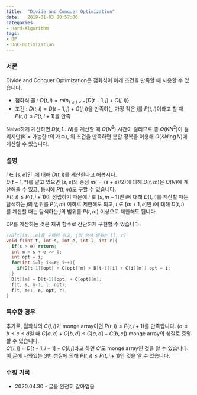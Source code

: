 ```yaml
---
title:  "Divide and Conquer Optimization"
date:   2019-01-03 00:57:00
categories:
- Hard-Algorithm
tags:
- DP
- DnC-Optimization
---
```


### 서론
Divide and Conquer Optimization은 점화식이 아래 조건을 만족할 때 사용할 수 있습니다.
* 점화식 꼴 : $\displaystyle D(t, i) = min_{1 ≤ j < n}\{D(t-1, j)+C(j, i)\}$
* 조건 : $D(t, i) = D(t-1, j) + C(j, i)$을 만족하는 가장 작은 $j$를 $P(t, i)$이라고 할 때 $P(t, i) ≤ P(t, i+1)$을 만족

Naive하게 계산하면 $D(t, 1 \dots N)$를 계산할 때 $O(N^2)$ 시간이 걸리므로 총 $O(KN^2)$이 걸리지만(K = 가능한 t의 개수), 위 조건을 만족하면 분할 정복을 이용해 $O(KN\log N)$에 계산할 수 있습니다.

### 설명
$i \in [s, e]$인 i에 대해 $D(t, i)$를 계산한다고 해봅시다.<br>
$D(t-1, \ast)$를 알고 있으면 $[s, e]$의 중점 $m(=(s+e)/2)$에 대해 $D(t, m)$은 $O(N)$에 계산해줄 수 있고, 동시에 $P(t, m)$도 구할 수 있습니다.<br>
$P(t, i) ≤ P(t, i+1)$이 성립하기 때문에 $i \in [s, m-1]$인 i에 대해 $D(t, i)$를 계산할 때는 탐색하는 $j$의 범위를 $P(t, m)$ 이하로 제한해도 되고, $i \in [m+1, e]$인 $i$에 대해 $D(t, i)$를 계산할 때는 탐색하는 $j$의 범위를 $P(t, m)$ 이상으로 제한해도 됩니다.

DP를 계산하는 것은 재귀 함수로 간단하게 구현할 수 있습니다.
```cpp
//D[t][s...e]를 구해야 하고, j의 탐색 범위는 [l, r]
void f(int t, int s, int e, int l, int r){
  if(s > e) return;
  int m = s + e >> 1;
  int opt = i;
  for(int i=l; i<=r; i++){
    if(D[t-1][opt] + C[opt][m] > D[t-1][i] + C[i][m]) opt = i;
  }
  D[t][m] = D[t-1][opt] + C[opt][m];
  f(t, s, m-1, l, opt);
  f(t, m+1, e, opt, r);
}
```

### 특수한 경우
추가로, 점화식의 $C(j, i)$가 monge array이면 $P(t, i) ≤ P(t, i+1)$를 만족합니다. ($a ≤ b ≤ c ≤ d$일 때 $C[a, c] + C[b, d] ≤ C[a, d] + C[b, c]$) monge array의 성질로 증명할 수 있습니다.<br>
$C'[i, j] = D[t-1, i-1] + C[i, j]$라고 하면 $C'$도 monge array인 것을 알 수 있습니다. [이 글](https://justicehui.github.io/hard-algorithm/2020/04/30/monge-array/)에 나와있는 3번 성질에 의해 $P(t, i) ≤ P(t, i+1)$인 것을 알 수 있습니다.

### 수정 기록
* 2020.04.30 - 글을 완전히 갈아엎음
